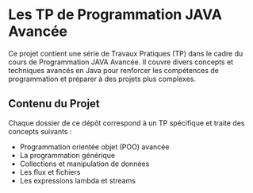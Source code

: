 # Les TP de Programmation JAVA Avancée

Ce projet contient une série de Travaux Pratiques (TP) dans le cadre du cours de Programmation JAVA Avancée. Il couvre divers concepts et techniques avancés en Java pour renforcer les compétences de programmation et préparer à des projets plus complexes.

## Contenu du Projet

Chaque dossier de ce dépôt correspond à un TP spécifique et traite des concepts suivants :
- Programmation orientée objet (POO) avancée
- La programmation générique 
- Collections et manipulation  de données
- Les flux et fichiers
- Les expressions lambda et streams



